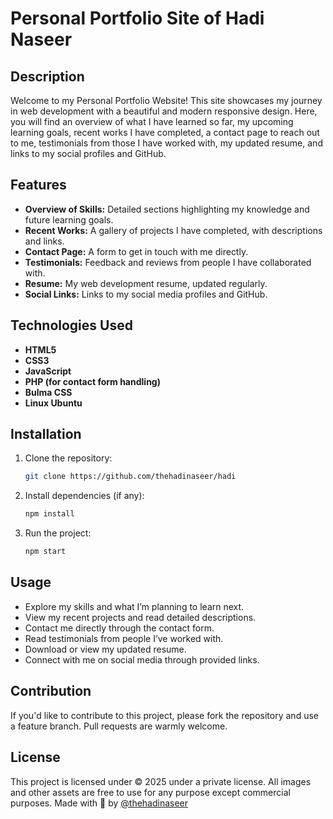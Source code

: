 # Personal Portfolio Site of Hadi Naseer

## Description
Welcome to my Personal Portfolio Website! This site showcases my journey in web development with a beautiful and modern responsive design. Here, you will find an overview of what I have learned so far, my upcoming learning goals, recent works I have completed, a contact page to reach out to me, testimonials from those I have worked with, my updated resume, and links to my social profiles and GitHub.

## Features
- **Overview of Skills:** Detailed sections highlighting my knowledge and future learning goals.
- **Recent Works:** A gallery of projects I have completed, with descriptions and links.
- **Contact Page:** A form to get in touch with me directly.
- **Testimonials:** Feedback and reviews from people I have collaborated with.
- **Resume:** My web development resume, updated regularly.
- **Social Links:** Links to my social media profiles and GitHub.

## Technologies Used
- **HTML5**
- **CSS3**
- **JavaScript**
- **PHP (for contact form handling)**
- **Bulma CSS**
- **Linux Ubuntu**

## Installation
1. Clone the repository:
    ```bash
    git clone https://github.com/thehadinaseer/hadi
    ```
2. Install dependencies (if any):
    ```bash
    npm install
    ```
3. Run the project:
    ```bash
    npm start
    ```

## Usage
- Explore my skills and what I’m planning to learn next.
- View my recent projects and read detailed descriptions.
- Contact me directly through the contact form.
- Read testimonials from people I’ve worked with.
- Download or view my updated resume.
- Connect with me on social media through provided links.

## Contribution
If you'd like to contribute to this project, please fork the repository and use a feature branch. Pull requests are warmly welcome.

## License
This project is licensed under © 2025 under a private license. All images and other assets are free to use for any purpose except commercial purposes. Made with 💙 by [@thehadinaseer](https://thehadinaseer.github.io/hadi)